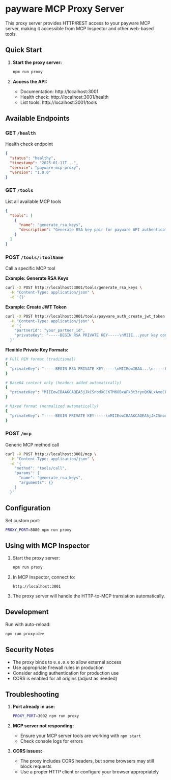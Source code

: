 # payware MCP Proxy Server

This proxy server provides HTTP/REST access to your payware MCP server, making it accessible from MCP Inspector and other web-based tools.

## Quick Start

1. **Start the proxy server:**
   ```bash
   npm run proxy
   ```

2. **Access the API:**
   - Documentation: http://localhost:3001
   - Health check: http://localhost:3001/health
   - List tools: http://localhost:3001/tools

## Available Endpoints

### GET `/health`
Health check endpoint
```json
{
  "status": "healthy",
  "timestamp": "2025-01-11T...",
  "service": "payware-mcp-proxy",
  "version": "1.0.0"
}
```

### GET `/tools`
List all available MCP tools
```json
{
  "tools": [
    {
      "name": "generate_rsa_keys",
      "description": "Generate RSA key pair for payware API authentication"
    }
  ]
}
```

### POST `/tools/:toolName`
Call a specific MCP tool

**Example: Generate RSA Keys**
```bash
curl -X POST http://localhost:3001/tools/generate_rsa_keys \
  -H "Content-Type: application/json" \
  -d '{}'
```

**Example: Create JWT Token**
```bash
curl -X POST http://localhost:3001/tools/payware_auth_create_jwt_token \
  -H "Content-Type: application/json" \
  -d '{
    "partnerId": "your_partner_id",
    "privateKey": "-----BEGIN RSA PRIVATE KEY-----\nMIIE...your key content...\n-----END RSA PRIVATE KEY-----"
  }'
```

**Flexible Private Key Formats:**
```bash
# Full PEM format (traditional)
{
  "privateKey": "-----BEGIN RSA PRIVATE KEY-----\nMIIEowIBAA...\n-----END RSA PRIVATE KEY-----"
}

# Base64 content only (headers added automatically)
{
  "privateKey": "MIIEowIBAAKCAQEA5jJkCSnodXCCKTM6OBxWFk3t3rynQKNLxAmeCFAjF1NvJGvwLkvaxUVT2O17HlPWvqh0LPWoeGDwIk8UYkucWHLzYMvKUSpdhNZvWQ8RSwtXix53..."
}

# Mixed format (normalized automatically)
{
  "privateKey": "-----BEGIN PRIVATE KEY-----\nMIIEowIBAAKCAQEA5jJkCSnodXCC..."
}
```

### POST `/mcp`
Generic MCP method call
```bash
curl -X POST http://localhost:3001/mcp \
  -H "Content-Type: application/json" \
  -d '{
    "method": "tools/call",
    "params": {
      "name": "generate_rsa_keys",
      "arguments": {}
    }
  }'
```

## Configuration

Set custom port:
```bash
PROXY_PORT=8080 npm run proxy
```

## Using with MCP Inspector

1. Start the proxy server:
   ```bash
   npm run proxy
   ```

2. In MCP Inspector, connect to:
   ```
   http://localhost:3001
   ```

3. The proxy server will handle the HTTP-to-MCP translation automatically.

## Development

Run with auto-reload:
```bash
npm run proxy:dev
```

## Security Notes

- The proxy binds to `0.0.0.0` to allow external access
- Use appropriate firewall rules in production
- Consider adding authentication for production use
- CORS is enabled for all origins (adjust as needed)

## Troubleshooting

1. **Port already in use:**
   ```bash
   PROXY_PORT=3002 npm run proxy
   ```

2. **MCP server not responding:**
   - Ensure your MCP server tools are working with `npm start`
   - Check console logs for errors

3. **CORS issues:**
   - The proxy includes CORS headers, but some browsers may still block requests
   - Use a proper HTTP client or configure your browser appropriately